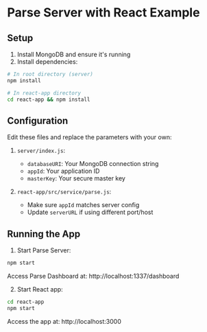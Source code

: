 # Parse Server with React Example

## Setup

1. Install MongoDB and ensure it's running
2. Install dependencies:

```bash
# In root directory (server)
npm install

# In react-app directory
cd react-app && npm install
```

## Configuration

Edit these files and replace the parameters with your own:

1. `server/index.js`:

    - `databaseURI`: Your MongoDB connection string
    - `appId`: Your application ID
    - `masterKey`: Your secure master key

2. `react-app/src/service/parse.js`:
    - Make sure `appId` matches server config
    - Update `serverURL` if using different port/host

## Running the App

1. Start Parse Server:

```bash
npm start
```

Access Parse Dashboard at: http://localhost:1337/dashboard

2. Start React app:

```bash
cd react-app
npm start
```

Access the app at: http://localhost:3000
